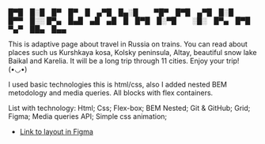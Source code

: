 
█▀█ █░█ █▀ █▀ █ ▄▀█ █▄░█   ▀█▀ █▀█ ▄▀█ █░█ █▀▀ █░░
█▀▄ █▄█ ▄█ ▄█ █ █▀█ █░▀█   ░█░ █▀▄ █▀█ ▀▄▀ ██▄ █▄▄

This is adaptive page about travel in Russia on trains. You can read about places such us Kurshkaya kosa, Kolsky peninsula, Altay, beautiful snow lake Baikal and Karelia. It will be a long trip through 11 cities. Enjoy your trip! (•◡•) 


I used basic technologies this is html/css, also I added nested BEM metodology and media queries. All blocks with flex containers.

List with technology:
Html;
Css;
Flex-box;
BEM Nested;
Git & GitHub;
Grid;
Figma;
Media queries
API;
Simple css animation;

* [Link to layout in Figma](https://www.figma.com/file/5S2WSbEFL6awjVWJ0NWL8Q/Sprint-3_-Russia-_-desktop-mobile?node-id=28503%3A0)
